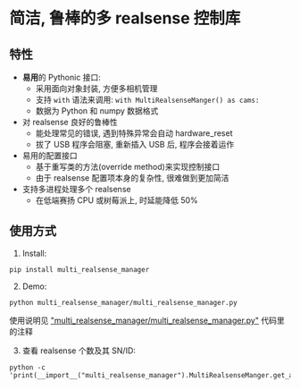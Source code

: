 # 简洁, 鲁棒的多 realsense 控制库
## 特性
- **易用**的 Pythonic 接口:
   - 采用面向对象封装, 方便多相机管理
   - 支持 `with` 语法来调用: `with MultiRealsenseManger() as cams:`
   - 数据为 Python 和 numpy 数据格式
- 对 realsense 良好的鲁棒性
    - 能处理常见的错误, 遇到特殊异常会自动 hardware_reset
    - 拔了 USB 程序会阻塞, 重新插入 USB 后, 程序会接着运作
- 易用的配置接口
    - 基于重写类的方法(override method)来实现控制接口
    - 由于 realsense 配置项本身的复杂性, 很难做到更加简洁
- 支持多进程处理多个 realsense
    - 在低端赛扬 CPU 或树莓派上, 时延能降低 50%

## 使用方式

1. Install:
```
pip install multi_realsense_manager
```
2. Demo:
```
python multi_realsense_manager/multi_realsense_manager.py
```
使用说明见 ["multi_realsense_manager/multi_realsense_manager.py"](multi_realsense_manager/multi_realsense_manager.py#L317-371) 代码里的注释

3. 查看 realsense 个数及其 SN/ID:
```
python -c 'print(__import__("multi_realsense_manager").MultiRealsenseManger.get_all_snids())'
```